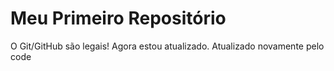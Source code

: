 Meu Primeiro Repositório 
======================== 

O Git/GitHub são legais! 
Agora estou atualizado.
Atualizado novamente pelo code
